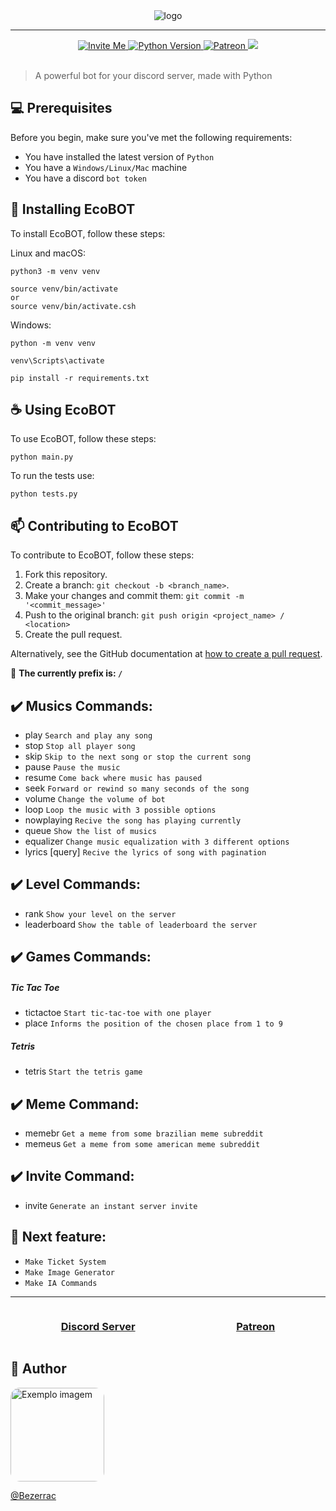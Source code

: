 <div align="center" dir="auto">
  <img src="https://i.postimg.cc/fbSfFC3F/ecobot-banner.png" alt="logo">
</div>
  <hr>
 <div align="center" dir="auto">
  <a href="https://discord.com/api/oauth2/authorize?client_id=941379078475362344&permissions=8&scope=bot" rel="nofollow" target="_blank">
      <img src="https://img.shields.io/badge/Discord-7289DA?style=for-the-badge&logo=discord&logoColor=white" alt="Invite Me">
  </a>
  <a href="https://www.python.org/downloads/release/python-3910" rel="nofollow" target="_blank">
  <img src="https://img.shields.io/badge/Python-3776AB?style=for-the-badge&logo=python&logoColor=white" alt="Python Version">
  </a>
  <a href="https://www.patreon.com/EcoBot791/membership" rel="nofollow" target="_blank">
  <img src="https://img.shields.io/badge/-PATREON-FFF?style=for-the-badge&logo=patreon" alt="Patreon">
  </a>
  <a href="https://discord.com/invite/vuz6R2zPq6" target="_blank">
  <img src="https://img.shields.io/discord/941388532734361640?color=%237289DA&style=for-the-badge">
  </a>
  
 </div>
 <br>

> A powerful bot for your discord server, made with Python

## 💻 Prerequisites

Before you begin, make sure you've met the following requirements:

- You have installed the latest version of `Python`
- You have a `Windows/Linux/Mac` machine
- You have a discord `bot token`

## 🚀 Installing EcoBOT

To install EcoBOT, follow these steps:

Linux and macOS:

```
python3 -m venv venv

source venv/bin/activate
or
source venv/bin/activate.csh
```

Windows:

```
python -m venv venv

venv\Scripts\activate

pip install -r requirements.txt
```

## ☕ Using EcoBOT

To use EcoBOT, follow these steps:

```
python main.py
```

To run the tests use:

```
python tests.py
```

## 📫 Contributing to EcoBOT

To contribute to EcoBOT, follow these steps:

1. Fork this repository.
2. Create a branch: `git checkout -b <branch_name>`.
3. Make your changes and commit them: `git commit -m '<commit_message>'`
4. Push to the original branch: `git push origin <project_name> / <location>`
5. Create the pull request.

Alternatively, see the GitHub documentation at [how to create a pull request](https://help.github.com/en/github/collaborating-with-issues-and-pull-requests/creating-a-pull-request).

🔑 <b>The currently prefix is: <code>/</code></b>
<br>

</h3>

<h2 dir="auto">✔️ Musics Commands:</h2>
<ul dir="auto">
  <li>
    play <query> <code>Search and play any song</code>
  </li>
  <li>
    stop <code>Stop all player song</code>
  </li>
  <li>
    skip <code>Skip to the next song or stop the current song</code>
  </li>
  <li>
    pause <code>Pause the music</code>
  </li>
  <li>
    resume <code>Come back where music has paused</code>
  </li>
  <li>
    seek <seconds> <code>Forward or rewind so many seconds of the song</code>
  </li>
  <li>
    volume <vol> <code>Change the volume of bot</code>
  </li>
  <li>
    loop <type> <code>Loop the music with 3 possible options</code>
  </li>
  <li>
    nowplaying <code>Recive the song has playing currently</code>
  </li>
  <li>
    queue <code>Show the list of musics</code>
  </li>
  <li>
    equalizer <code>Change music equalization with 3 different options</code>
  </li>
  <li>
    lyrics [query] <code>Recive the lyrics of song with pagination</code>
  </li>
 </ul>
      
 <h2 dir="auto">✔️ Level Commands:</h2>
   <ul>
    <li>
      rank <code>Show your level on the server</code>
    </li>
    <li>
      leaderboard <code>Show the table of leaderboard the server</code>
    </li>
  </ul>
  
  <h2 dir="auto">✔️ Games Commands:</h2>
  <h5>Tic Tac Toe</h5>
    <ul>
    <li>
      tictactoe <code>Start tic-tac-toe with one player</code>
    </li>
    <li>
      place <code>Informs the position of the chosen place from 1 to 9</code>
    </li>
  </ul>
  <h5>Tetris</h5>
    <ul>
    <li>
      tetris <code>Start the tetris game</code>
    </li>
  </ul>

  <h2 dir="auto">✔️ Meme Command:</h2>
    <ul>
    <li>
      memebr <code>Get a meme from some brazilian meme subreddit</code>
    </li>
    <li>
      memeus <code>Get a meme from some american meme subreddit</code>
    </li>
  </ul>

  <h2 dir="auto">✔️ Invite Command:</h2>
    <ul>
    <li>
      invite <code>Generate an instant server invite</code>
    </li>
  </ul>
      
<h2 dir="auto">📌 Next feature:</h2>
 <ul>
    <li>
      <code>Make Ticket System</code>
    </li>
    <li>
      <code>Make Image Generator</code>
    </li>
    <li>
      <code>Make IA Commands</code>
    </li>
  </ul>

  <hr>
  <div style="display: flex; justify-content: space-around;">
  <h3>
      <a href="https://discord.gg/vuz6R2zPq6" target="_blank">Discord Server</a>
    </h3>
    <h3>
    <a href="https://www.patreon.com/EcoBot791/membership" target="_blank">Patreon</a>
    </h3>
  </div>

## 📝 Author

<img src="https://avatars.githubusercontent.com/u/41126326?v=4" width="150" style="border-radius:15px;" alt="Exemplo imagem">

[@Bezerrac](https://github.com/BezerraC)
